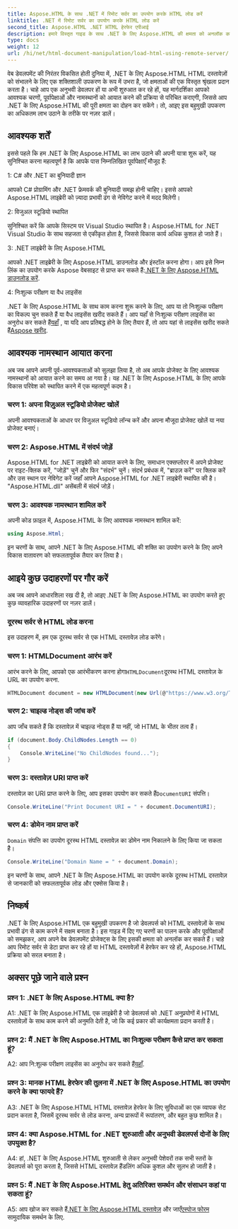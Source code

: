 ```yaml
---
title: Aspose.HTML के साथ .NET में रिमोट सर्वर का उपयोग करके HTML लोड करें
linktitle: .NET में रिमोट सर्वर का उपयोग करके HTML लोड करें
second_title: Aspose.HTML .NET HTML हेरफेर एपीआई
description: हमारे विस्तृत गाइड के साथ .NET के लिए Aspose.HTML की क्षमता को अनलॉक करें। नामस्थान आयात करने, दूरस्थ HTML दस्तावेज़ों तक पहुँचने आदि के बारे में जानें।
type: docs
weight: 12
url: /hi/net/html-document-manipulation/load-html-using-remote-server/
---
```


वेब डेवलपमेंट की निरंतर विकसित होती दुनिया में, .NET के लिए Aspose.HTML HTML दस्तावेज़ों को संभालने के लिए एक शक्तिशाली उपकरण के रूप में उभरा है, जो क्षमताओं की एक विस्तृत श्रृंखला प्रदान करता है। चाहे आप एक अनुभवी डेवलपर हों या अभी शुरुआत कर रहे हों, यह मार्गदर्शिका आपको आवश्यक चरणों, पूर्वापेक्षाओं और नामस्थानों को आयात करने की प्रक्रिया से परिचित कराएगी, जिससे आप .NET के लिए Aspose.HTML की पूरी क्षमता का दोहन कर सकेंगे। तो, आइए इस बहुमुखी उपकरण का अधिकतम लाभ उठाने के तरीके पर नज़र डालें।

## आवश्यक शर्तें

इससे पहले कि हम .NET के लिए Aspose.HTML का लाभ उठाने की अपनी यात्रा शुरू करें, यह सुनिश्चित करना महत्वपूर्ण है कि आपके पास निम्नलिखित पूर्वापेक्षाएँ मौजूद हैं:

1: C# और .NET का बुनियादी ज्ञान

आपको C# प्रोग्रामिंग और .NET फ्रेमवर्क की बुनियादी समझ होनी चाहिए। इससे आपको Aspose.HTML लाइब्रेरी को ज़्यादा प्रभावी ढंग से नेविगेट करने में मदद मिलेगी।

2: विजुअल स्टूडियो स्थापित

सुनिश्चित करें कि आपके सिस्टम पर Visual Studio स्थापित है। Aspose.HTML for .NET Visual Studio के साथ सहजता से एकीकृत होता है, जिससे विकास कार्य अधिक कुशल हो जाते हैं।

3: .NET लाइब्रेरी के लिए Aspose.HTML

 आपको .NET लाइब्रेरी के लिए Aspose.HTML डाउनलोड और इंस्टॉल करना होगा। आप इसे निम्न लिंक का उपयोग करके Aspose वेबसाइट से प्राप्त कर सकते हैं:[.NET के लिए Aspose.HTML डाउनलोड करें](https://releases.aspose.com/html/net/).

4: निःशुल्क परीक्षण या वैध लाइसेंस

 .NET के लिए Aspose.HTML के साथ काम करना शुरू करने के लिए, आप या तो निःशुल्क परीक्षण का विकल्प चुन सकते हैं या वैध लाइसेंस खरीद सकते हैं। आप यहाँ से निःशुल्क परीक्षण लाइसेंस का अनुरोध कर सकते हैं[यहाँ](https://releases.aspose.com/) , या यदि आप प्रतिबद्ध होने के लिए तैयार हैं, तो आप यहां से लाइसेंस खरीद सकते हैं[Aspose खरीद](https://purchase.aspose.com/buy).

## आवश्यक नामस्थान आयात करना

अब जब आपने अपनी पूर्व-आवश्यकताओं को सुलझा लिया है, तो अब आपके प्रोजेक्ट के लिए आवश्यक नामस्थानों को आयात करने का समय आ गया है। यह .NET के लिए Aspose.HTML के लिए आपके विकास परिवेश को स्थापित करने में एक महत्वपूर्ण कदम है।

### चरण 1: अपना विज़ुअल स्टूडियो प्रोजेक्ट खोलें

अपनी आवश्यकताओं के आधार पर विजुअल स्टूडियो लॉन्च करें और अपना मौजूदा प्रोजेक्ट खोलें या नया प्रोजेक्ट बनाएं।

### चरण 2: Aspose.HTML में संदर्भ जोड़ें

Aspose.HTML for .NET लाइब्रेरी को आयात करने के लिए, समाधान एक्सप्लोरर में अपने प्रोजेक्ट पर राइट-क्लिक करें, "जोड़ें" चुनें और फिर "संदर्भ" चुनें। संदर्भ प्रबंधक में, "ब्राउज़ करें" पर क्लिक करें और उस स्थान पर नेविगेट करें जहाँ आपने Aspose.HTML for .NET लाइब्रेरी स्थापित की है। "Aspose.HTML.dll" असेंबली में संदर्भ जोड़ें।

### चरण 3: आवश्यक नामस्थान शामिल करें

अपनी कोड फ़ाइल में, Aspose.HTML के लिए आवश्यक नामस्थान शामिल करें:

```csharp
using Aspose.Html;
```

इन चरणों के साथ, आपने .NET के लिए Aspose.HTML की शक्ति का उपयोग करने के लिए अपने विकास वातावरण को सफलतापूर्वक तैयार कर लिया है।

## आइये कुछ उदाहरणों पर गौर करें

अब जब आपने आधारशिला रख दी है, तो आइए .NET के लिए Aspose.HTML का उपयोग करते हुए कुछ व्यावहारिक उदाहरणों पर नज़र डालें।

### दूरस्थ सर्वर से HTML लोड करना

इस उदाहरण में, हम एक दूरस्थ सर्वर से एक HTML दस्तावेज़ लोड करेंगे।

### चरण 1: HTMLDocument आरंभ करें

 आरंभ करने के लिए, आपको एक आरंभीकरण करना होगा`HTMLDocument`दूरस्थ HTML दस्तावेज़ के URL का उपयोग करना.

```csharp
HTMLDocument document = new HTMLDocument(new Url(@"https://www.w3.org/TR/html5/"));
```

### चरण 2: चाइल्ड नोड्स की जांच करें

आप जाँच सकते हैं कि दस्तावेज़ में चाइल्ड नोड्स हैं या नहीं, जो HTML के भीतर तत्व हैं।

```csharp
if (document.Body.ChildNodes.Length == 0)
{
    Console.WriteLine("No ChildNodes found...");
}
```

### चरण 3: दस्तावेज़ URI प्राप्त करें

 दस्तावेज़ का URI प्राप्त करने के लिए, आप इसका उपयोग कर सकते हैं`DocumentURI` संपत्ति।

```csharp
Console.WriteLine("Print Document URI = " + document.DocumentURI);
```

### चरण 4: डोमेन नाम प्राप्त करें

`Domain` संपत्ति का उपयोग दूरस्थ HTML दस्तावेज़ का डोमेन नाम निकालने के लिए किया जा सकता है।

```csharp
Console.WriteLine("Domain Name = " + document.Domain);
```

इन चरणों के साथ, आपने .NET के लिए Aspose.HTML का उपयोग करके दूरस्थ HTML दस्तावेज़ से जानकारी को सफलतापूर्वक लोड और एक्सेस किया है।

## निष्कर्ष

.NET के लिए Aspose.HTML एक बहुमुखी उपकरण है जो डेवलपर्स को HTML दस्तावेज़ों के साथ प्रभावी ढंग से काम करने में सक्षम बनाता है। इस गाइड में दिए गए चरणों का पालन करके और पूर्वापेक्षाओं को समझकर, आप अपने वेब डेवलपमेंट प्रोजेक्ट्स के लिए इसकी क्षमता को अनलॉक कर सकते हैं। चाहे आप रिमोट सर्वर से डेटा प्राप्त कर रहे हों या HTML दस्तावेज़ों में हेरफेर कर रहे हों, Aspose.HTML प्रक्रिया को सरल बनाता है।

## अक्सर पूछे जाने वाले प्रश्न

### प्रश्न 1: .NET के लिए Aspose.HTML क्या है?

A1: .NET के लिए Aspose.HTML एक लाइब्रेरी है जो डेवलपर्स को .NET अनुप्रयोगों में HTML दस्तावेज़ों के साथ काम करने की अनुमति देती है, जो कि कई प्रकार की कार्यक्षमता प्रदान करती है।

### प्रश्न 2: मैं .NET के लिए Aspose.HTML का निःशुल्क परीक्षण कैसे प्राप्त कर सकता हूं?

 A2: आप नि:शुल्क परीक्षण लाइसेंस का अनुरोध कर सकते हैं[यहाँ](https://releases.aspose.com/).

### प्रश्न 3: मानक HTML हेरफेर की तुलना में .NET के लिए Aspose.HTML का उपयोग करने के क्या फायदे हैं?

A3: .NET के लिए Aspose.HTML HTML दस्तावेज़ हेरफेर के लिए सुविधाओं का एक व्यापक सेट प्रदान करता है, जिसमें दूरस्थ सर्वर से लोड करना, अन्य प्रारूपों में रूपांतरण, और बहुत कुछ शामिल है।

### प्रश्न 4: क्या Aspose.HTML for .NET शुरुआती और अनुभवी डेवलपर्स दोनों के लिए उपयुक्त है?

A4: हां, .NET के लिए Aspose.HTML शुरुआती से लेकर अनुभवी पेशेवरों तक सभी स्तरों के डेवलपर्स को पूरा करता है, जिससे HTML दस्तावेज़ हैंडलिंग अधिक कुशल और सुलभ हो जाती है।

### प्रश्न 5: मैं .NET के लिए Aspose.HTML हेतु अतिरिक्त समर्थन और संसाधन कहां पा सकता हूं?

 A5: आप खोज कर सकते हैं[.NET के लिए Aspose.HTML दस्तावेज़](https://reference.aspose.com/html/net/) और जाएँ[एस्पोज फोरम](https://forum.aspose.com/) सामुदायिक समर्थन के लिए.